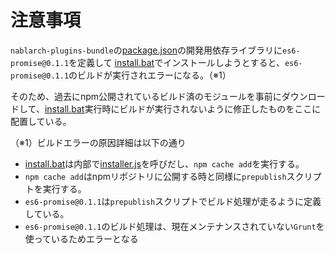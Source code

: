 # 注意事項

`nablarch-plugins-bundle`の[package.json](../../package.json)の開発用依存ライブラリに`es6-promise@0.1.1`を定義して [install.bat](../../bin/install.bat)でインストールしようとすると、`es6-promise@0.1.1`のビルドが実行されエラーになる。（※1）

そのため、過去にnpm公開されているビルド済のモジュールを事前にダウンロードして、[install.bat](../../bin/install.bat)実行時にビルドが実行されないように修正したものをここに配置している。

（※1）ビルドエラーの原因詳細は以下の通り

* [install.bat](../../bin/install.bat)は内部で[installer.js](../../node_modules/nablarch-dev-tool-installer/bin/installer.js)を呼びだし、`npm cache add`を実行する。
* `npm cache add`はnpmリポジトリに公開する時と同様に`prepublish`スクリプトを実行する。
* `es6-promise@0.1.1`は`prepublish`スクリプトでビルド処理が走るように定義している。
* `es6-promise@0.1.1`のビルド処理は、現在メンテナンスされていない`Grunt`を使っているためエラーとなる
